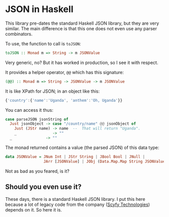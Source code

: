 JSON in Haskell
===============
This library pre-dates the standard Haskell JSON library, but they are very similar. The main difference is that this one does not even use any parser combinators.

To use, the function to call is `toJSON`:

```haskell
toJSON :: Monad m => String -> m JSONValue
```

Very generic, no? But it has worked in production, so I see it with respect.

It provides a helper operator, `@@` which has this signature:

```haskell
(@@) :: Monad m => String -> JSONValue -> m JSONValue
```

It is like XPath for JSON; in an object like this:

```javascript
{'country':{'name':'Uganda', 'anthem':'Oh, Uganda'}}
```

You can access it thus:

```haskell
case parseJSON jsonString of
  Just jsonObject -> case "/country/name" @@ jsonObject of
    Just (JStr name) -> name  --  That will return "Uganda".
    _                -> ""
  _               -> ""
```

The monad returned contains a value (the parsed JSON) of this data type:

```haskell
data JSONValue = JNum Int | JStr String | JBool Bool | JNull |
                 JArr [JSONValue] | JObj (Data.Map.Map String JSONValue)

```

Not as bad as you feared, is it?

Should you even use it?
----
These days, there is a standard Haskell JSON library.
I put this here because a lot of legacy code from the company ([Scyfy Technologies](http://1st.ug/)) depends on it. So here it is.
